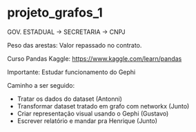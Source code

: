 # projeto_grafos_1


GOV. ESTADUAL -> SECRETARIA -> CNPJ

Peso das arestas: Valor repassado no contrato.

Curso Pandas Kaggle: https://www.kaggle.com/learn/pandas

Importante: Estudar funcionamento do Gephi


Caminho a ser seguido:
- Tratar os dados do dataset (Antonni)
- Transformar dataset tratado em grafo com networkx (Junto)
- Criar representação visual usando o Gephi (Gustavo)
- Escrever relatório e mandar pra Henrique (Junto)